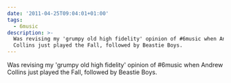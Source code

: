```yaml
---
date: '2011-04-25T09:04:01+01:00'
tags:
  - 6music
description: >-
  Was revising my 'grumpy old high fidelity' opinion of #6music when Andrew
  Collins just played the Fall, followed by Beastie Boys.
---
```

Was revising my 'grumpy old high fidelity' opinion of #6music when Andrew Collins just played the Fall, followed by Beastie Boys.
